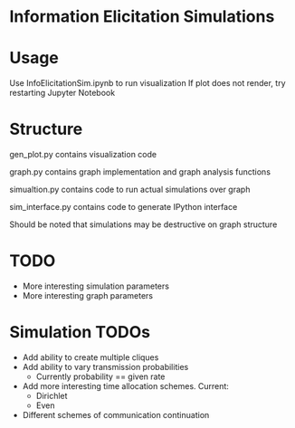 # Information Elicitation Simulations

# Usage
Use InfoElicitationSim.ipynb to run visualization
If plot does not render, try restarting Jupyter Notebook

# Structure
gen_plot.py contains visualization code

graph.py contains graph implementation and graph analysis functions

simualtion.py contains code to run actual simulations over graph

sim_interface.py contains code to generate IPython interface

Should be noted that simulations may be destructive on graph structure

# TODO
* More interesting simulation parameters
* More interesting graph parameters

# Simulation TODOs
* Add ability to create multiple cliques
* Add ability to vary transmission probabilities
    * Currently probability == given rate
* Add more interesting time allocation schemes. Current:
    * Dirichlet
    * Even
* Different schemes of communication continuation
